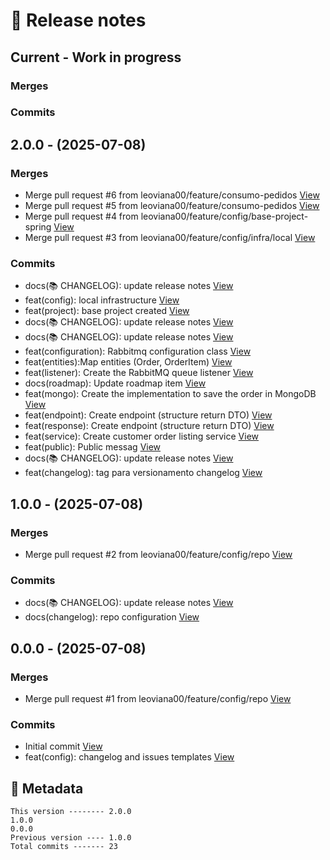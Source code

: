 # 🎁 Release notes

## Current - Work in progress
### Merges

### Commits



## 2.0.0 - (2025-07-08)
### Merges
*  Merge pull request #6 from leoviana00/feature/consumo-pedidos [View](https://github.com/leoviana00/lab-backend-spring-rabbit/commits/79bcbfb7c8511f21924b9cd404c235bd69ead1b7)
*  Merge pull request #5 from leoviana00/feature/consumo-pedidos [View](https://github.com/leoviana00/lab-backend-spring-rabbit/commits/6c93d3af4d3d4a109f26992737df6de9f3607a27)
*  Merge pull request #4 from leoviana00/feature/config/base-project-spring [View](https://github.com/leoviana00/lab-backend-spring-rabbit/commits/40680cc13160cc40a090514bf1ef85899bbdfda5)
*  Merge pull request #3 from leoviana00/feature/config/infra/local [View](https://github.com/leoviana00/lab-backend-spring-rabbit/commits/eef05b02e22a7224176df285d2c067c13c6662b5)
### Commits
*  docs(📚 CHANGELOG): update release notes [View](https://github.com/leoviana00/lab-backend-spring-rabbit/commits/fba429903b48284d5deb79fd373dd73d9cb5520f)
*  feat(config): local infrastructure [View](https://github.com/leoviana00/lab-backend-spring-rabbit/commits/2643d654a0daf3ecaaa6d9562f43256509f6567f)
*  feat(project): base project created [View](https://github.com/leoviana00/lab-backend-spring-rabbit/commits/6b433e38a05dc884a3dc8290c65a6751110d984a)
*  docs(📚 CHANGELOG): update release notes [View](https://github.com/leoviana00/lab-backend-spring-rabbit/commits/82c4445a5eb9af776f69e47c320c90ed1ec95a0e)
*  docs(📚 CHANGELOG): update release notes [View](https://github.com/leoviana00/lab-backend-spring-rabbit/commits/7cb2a4006624b7c47e64a257db239364d8576799)
*  feat(configuration): Rabbitmq configuration class [View](https://github.com/leoviana00/lab-backend-spring-rabbit/commits/676c25d21f1bc72b77dfb415fbe333ed2fc4f98f)
*  feat(entities):Map entities (Order, OrderItem) [View](https://github.com/leoviana00/lab-backend-spring-rabbit/commits/7c8d43550920a6adf901243aebba6017922aabdf)
*  feat(listener): Create the RabbitMQ queue listener [View](https://github.com/leoviana00/lab-backend-spring-rabbit/commits/c090bcb00f664ec4188381ebe8f9b84adcebb14c)
*  docs(roadmap): Update roadmap item [View](https://github.com/leoviana00/lab-backend-spring-rabbit/commits/9ab35cc9b5d2a0ed752bf8e9c2ec7457d3e1c763)
*  feat(mongo): Create the implementation to save the order in MongoDB [View](https://github.com/leoviana00/lab-backend-spring-rabbit/commits/dcf7bbf4b1d9cfc46acb435f267a4cd4e5686e0c)
*  feat(endpoint): Create endpoint (structure return DTO) [View](https://github.com/leoviana00/lab-backend-spring-rabbit/commits/072b3d646c2ed154086bc36921e122abf33f0995)
*  feat(response): Create endpoint (structure return DTO) [View](https://github.com/leoviana00/lab-backend-spring-rabbit/commits/7c1114786d0889e62cb32a7afb9921bc705f0bc4)
*  feat(service): Create customer order listing service [View](https://github.com/leoviana00/lab-backend-spring-rabbit/commits/a0d86210783ae4d7f3a47ad94562c6c3871695d9)
*  feat(public): Public messag [View](https://github.com/leoviana00/lab-backend-spring-rabbit/commits/77d1b28af737164e13161edfcdc9d4caa71ae07e)
*  docs(📚 CHANGELOG): update release notes [View](https://github.com/leoviana00/lab-backend-spring-rabbit/commits/7430e960ff5ce7345b675f27591f382cbc93c49d)
*  feat(changelog): tag para versionamento changelog [View](https://github.com/leoviana00/lab-backend-spring-rabbit/commits/c4934dee6720f6c6ba692f91d3fd8ee97272df24)



## 1.0.0 - (2025-07-08)
### Merges
*  Merge pull request #2 from leoviana00/feature/config/repo [View](https://github.com/leoviana00/lab-backend-spring-rabbit/commits/be80086c9fca3a43a9da6a076ae249ffaa9916fd)
### Commits
*  docs(📚 CHANGELOG): update release notes [View](https://github.com/leoviana00/lab-backend-spring-rabbit/commits/1811c912bf0966cdaa089c690e5225d63bdb6b99)
*  docs(changelog): repo configuration [View](https://github.com/leoviana00/lab-backend-spring-rabbit/commits/ba989795a209bba2749319d4cf8b4b59cf976d2f)



## 0.0.0 - (2025-07-08)
### Merges
*  Merge pull request #1 from leoviana00/feature/config/repo [View](https://github.com/leoviana00/lab-backend-spring-rabbit/commits/425a4bd674092ebae29fad7851786c1b57046b26)
### Commits
*  Initial commit [View](https://github.com/leoviana00/lab-backend-spring-rabbit/commits/5ae4bedd9c46a5d2d1bd56030a49fc620c2f526d)
*  feat(config): changelog and issues templates [View](https://github.com/leoviana00/lab-backend-spring-rabbit/commits/645e070618ca169afd7f156b98b06283d0422b57)
## 📝 Metadata
```
This version -------- 2.0.0
1.0.0
0.0.0
Previous version ---- 1.0.0
Total commits ------- 23
```
